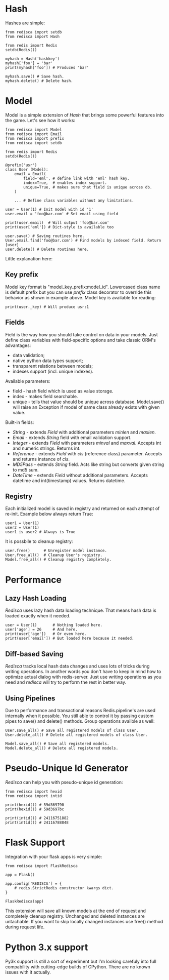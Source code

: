 # Hash

Hashes are simple:

	from redisca import setdb
	from redisca import Hash
	
	from redis import Redis
	setdb(Redis())
	
	myhash = Hash('hashkey')
	myhash['foo'] = 'bar'
	print(myhash['foo']) # Produces 'bar'
	
	myhash.save() # Save hash.
	myhash.delete() # Delete hash.

# Model

Model is a simple extension of *Hash* that brings some powerful features into the game. Let's see how it works:

	from redisca import Model
	from redisca import Email
	from redisca import prefix
	from redisca import setdb
	
	from redis import Redis
	setdb(Redis())
	
	@prefix('usr')
	class User (Model):
		email = Email(
			field='eml', # define link with 'eml' hash key.
			index=True,  # enables index support.
			unique=True, # makes sure that field is unique across db.
		)
	
		... # Define class variables without any limitations.
	
	user = User(1) # Init model with id '1'
	user.email = 'foo@bar.com' # Set email using field
	
	print(user.email)  # Will output 'foo@bar.com'
	print(user['eml']) # Dict-style is available too
	
	user.save() # Saving routines here.
	User.email.find('foo@bar.com') # Find models by indexed field. Return [user]
	user.delete() # Delete routines here.

Little explanation here:

## Key prefix

Model key format is "model_key_prefix:model_id".
Lowercased class name is default prefix but you can use *prefix* class decorator to override this behavior as shown in example above. Model key is available for reading:

	print(user._key) # Will produce usr:1

## Fields

Field is the way how you should take control on data in your models. Just define class variables with field-specific options and take classic ORM's advantages:

* data validation;
* native python data types support;
* transparent relations between models;
* indexes support (incl. unique indexes).

Available parameters:

* field - hash field which is used as value storage.
* index - makes field searchable.
* unique - tells that value should be unique across database. Model.save() will raise an Exception if model of same class already exists with given value.

Built-in fields:

* *String* - extends *Field* with additional parameters *minlen* and *maxlen*.
* *Email* - extends *String* field with email validation support.
* *Integer* - extends *Field* with parameters *minval* and *maxval*. Accepts int and numeric strings. Returns int.
* *Reference* - extends *Field* with *cls* (reference class) parameter. Accepts and returns instance of *cls*.
* *MD5Pass* - extends *String* field. Acts like string but converts given string to md5 sum.
* *DateTime* - extends *Field* without additional parameters. Accepts datetime and int(timestamp) values. Returns datetime.

## Registry

Each initialized model is saved in registry and returned on each attempt of re-init. Example below always return True:

	user1 = User(1)
	user2 = User(1)
	user1 is user2 # Always is True

It is possbile to cleanup registry:

	user.free()      # Unregister model instance.
	User.free_all()  # Cleanup User's registry.
	Model.free_all() # Cleanup registry completely.

# Performance

## Lazy Hash Loading

*Redisca* uses lazy hash data loading technique. That means hash data is loaded exactly when it needed.

	user = User(1)       # Nothing loaded here.
	user['age'] = 26     # And here.
	print(user['age'])   # Or even here.
	print(user['email']) # But loaded here because it needed.

## Diff-based Saving

*Redisca* tracks local hash data changes and uses lots of tricks during writing operations. In another words you don't have to keep in mind how to optimize actual dialog with redis-server. Just use writing operations as you need and *redisca* will try to perform the rest in better way.

## Using Pipelines

Due to performance and transactional reasons Redis.pipeline's are used internally when it possible. You still able to control it by passing custom pipes to save() and delete() methods. Group operations availble as well:

	User.save_all() # Save all registered models of class User.
	User.delete_all() # Delete all registered models of class User.
	
	Model.save_all() # Save all registered models.
	Model.delete_all() # Delete all registered models.

# Pseudo-Unique Id Generator

*Redisca* can help you with pseudo-unique id generation:

	from redisca import hexid
	from redisca import intid
	
	print(hexid()) # 59d369790
	print(hexid()) # 59d3697bc
	
	print(intid()) # 24116751882
	print(intid()) # 24116788848

# Flask Support

Integration with your flask apps is very simple:

	from redisca import FlaskRedisca
	
	app = Flask()
	
	app.config['REDISCA'] = {
		# redis.StrictRedis constructor kwargs dict.
	}
	
	FlaskRedisca(app)

This extension will save all known models at the end of request and completely cleanup registry.
Unchanged and deleted instances are untachable. If you want to skip locally changed instances use free() method during request life.

# Python 3.x support

Py3k support is still a sort of experiment but I'm looking carefuly into full compability with cutting-edge builds of CPython. There are no known issues with it actually.

